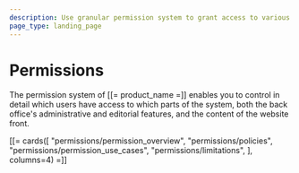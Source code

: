 ```yaml
---
description: Use granular permission system to grant access to various parts of the system using roles, policies, and limitations.
page_type: landing_page
---
```


# Permissions

The permission system of [[= product_name =]] enables you to control in detail which users have access to which parts of the system, both the back office's administrative and editorial features, and the content of the website front.

[[= cards([
    "permissions/permission_overview",
    "permissions/policies",
    "permissions/permission_use_cases",
    "permissions/limitations",
], columns=4) =]]

